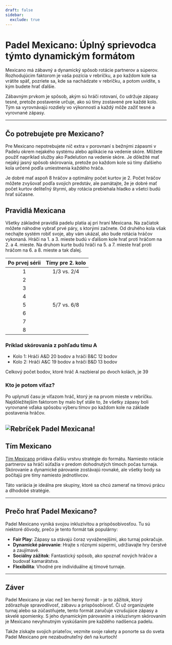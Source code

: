 ```yaml
---
draft: false
sidebar:
  exclude: true
---
```


# Padel Mexicano: Úplný sprievodca týmto dynamickým formátom

Mexicano má zábavný a dynamický spôsob rotácie partnerov a súperov. Rozhodujúcim faktorom je vaša pozícia v rebríčku, a po každom kole sa vrátite späť, pozriete sa, kde sa nachádzate v rebríčku, a potom uvidíte, s kým budete hrať ďalšie.

Zábavným prvkom je spôsob, akým sú hráči rotovaní, čo udržuje zápasy tesné, pretože postavenie určuje, ako sú tímy zostavené pre každé kolo. Tým sa vyrovnávajú rozdiely vo výkonnosti a každý môže zažiť tesné a vyrovnané zápasy.


---

## Čo potrebujete pre Mexicano?

Pre Mexicano nepotrebujete nič extra v porovnaní s bežnými zápasmi v Padelu okrem nejakého systému alebo aplikácie na vedenie skóre. Môžete použiť napríklad služby ako Padelution na vedenie skóre. Je dôležité mať nejaký jasný spôsob skórovania, pretože po každom kole sú tímy ďalšieho kola určené podľa umiestnenia každého hráča.

Je dobré mať aspoň 8 hráčov a optimálny počet kurtov je 2. Počet hráčov môžete zvyšovať podľa svojich predstáv, ale pamätajte, že je dobré mať počet kurtov deliteľný štyrmi, aby rotácia prebiehala hladko a všetci budú hrať súčasne.

## Pravidlá Mexicana
Všetky základné pravidlá padelu platia aj pri hraní Mexicana. Na začiatok môžete náhodne vybrať prvé páry, s ktorými začnete. Od druhého kola však nechajte systém robiť svoje, aby vám ukázal, ako bude rotácia hráčov vykonaná. Hráči na 1. a 3. mieste budú v ďalšom kole hrať proti hráčom na 2. a 4. mieste. Na druhom kurte budú hráči na 5. a 7. mieste hrať proti hráčom na 6. a 8. mieste a tak ďalej.

| Po prvej sérii | Tímy pre 2. kolo |
|:-------------:|:---------------:|
|       1       |   1/3 vs. 2/4   |
|       2       |                 |
|       3       |                 |
|       4       |                 |
|       5       |   5/7 vs. 6/8   |
|       6       |                 |
|       7       |                 |
|       8       |                 |


### Príklad skórovania z pohľadu tímu A
- Kolo 1: Hráči A&D 20 bodov a hráči B&C 12 bodov
- Kolo 2: Hráči A&C 19 bodov a hráči B&D 13 bodov

Celkový počet bodov, ktoré hráč A nazbieral po dvoch kolách, je 39


### Kto je potom víťaz?
Po uplynutí času je víťazom hráč, ktorý je na prvom mieste v rebríčku. Najdôležitejším faktorom by malo byť stále to, že všetky zápasy boli vyrovnané vďaka spôsobu výberu tímov po každom kole na základe postavenia hráčov.

![Rebríček Padel Mexicana!](/sk/images/padel-mexicano.png "Rebríček Padel Mexicana")
---


## Tím Mexicano

[Tím Mexicano](/sk/team-mexicano) pridáva ďalšiu vrstvu stratégie do formátu. Namiesto rotácie partnerov sa hráči súťažia v predom dohodnutých tímoch počas turnaja. Skórovanie a dynamické párovanie zostávajú rovnaké, ale všetky body sa počítajú pre tímy namiesto jednotlivcov.

Táto variácia je ideálna pre skupiny, ktoré sa chcú zamerať na tímovú prácu a dlhodobé stratégie.

---
## Prečo hrať Padel Mexicano?

Padel Mexicano vyniká svojou inkluzivitou a prispôsobivosťou. Tu sú niektoré dôvody, prečo je tento formát tak populárny:
- **Fair Play**: Zápasy sa stávajú čoraz vyváženejšími, ako turnaj pokračuje.
- **Dynamické párovanie**: Hrajte s rôznymi súpermi, udržiavajte hry čerstvé a zaujímavé.
- **Sociálny zážitok**: Fantastický spôsob, ako spoznať nových hráčov a budovať kamarátstva.
- **Flexibilita**: Vhodné pre individuálne aj tímové turnaje.

---

## Záver

Padel Mexicano je viac než len herný formát - je to zážitok, ktorý zdôrazňuje spravodlivosť, zábavu a prispôsobivosť. Či už organizujete turnaj alebo sa zúčastňujete, tento formát zaručuje vzrušujúce zápasy a skvelé spomienky. S jeho dynamickým párovaním a inkluzívnym skórovaním je Mexicano nevyhnutným vyskúšaním pre každého nadšenca padelu.

Takže získajte svojich priateľov, vezmite svoje rakety a ponorte sa do sveta Padel Mexicano pre nezabudnuteľný deň na kurtoch!